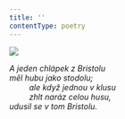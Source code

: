 ```yaml
---
title: ''
contentType: poetry
---
```


<section>

![](../Images/028.jpg)

_A jeden chlápek z Bristolu  
měl hubu jako stodolu;  
         ale když jednou v klusu  
         zhlt naráz celou husu,  
udusil se v tom Bristolu._

</section>
